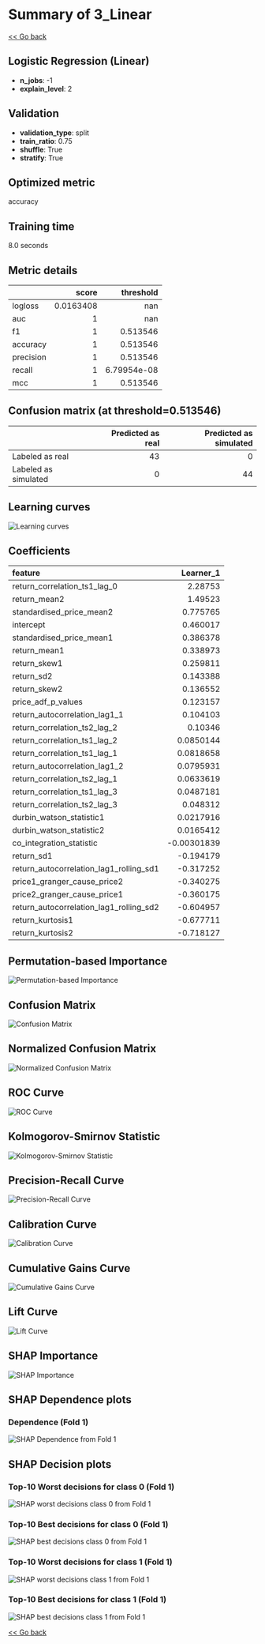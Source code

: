 # Summary of 3_Linear

[<< Go back](../README.md)


## Logistic Regression (Linear)
- **n_jobs**: -1
- **explain_level**: 2

## Validation
 - **validation_type**: split
 - **train_ratio**: 0.75
 - **shuffle**: True
 - **stratify**: True

## Optimized metric
accuracy

## Training time

8.0 seconds

## Metric details
|           |     score |     threshold |
|:----------|----------:|--------------:|
| logloss   | 0.0163408 | nan           |
| auc       | 1         | nan           |
| f1        | 1         |   0.513546    |
| accuracy  | 1         |   0.513546    |
| precision | 1         |   0.513546    |
| recall    | 1         |   6.79954e-08 |
| mcc       | 1         |   0.513546    |


## Confusion matrix (at threshold=0.513546)
|                      |   Predicted as real |   Predicted as simulated |
|:---------------------|--------------------:|-------------------------:|
| Labeled as real      |                  43 |                        0 |
| Labeled as simulated |                   0 |                       44 |

## Learning curves
![Learning curves](learning_curves.png)

## Coefficients
| feature                                 |   Learner_1 |
|:----------------------------------------|------------:|
| return_correlation_ts1_lag_0            |  2.28753    |
| return_mean2                            |  1.49523    |
| standardised_price_mean2                |  0.775765   |
| intercept                               |  0.460017   |
| standardised_price_mean1                |  0.386378   |
| return_mean1                            |  0.338973   |
| return_skew1                            |  0.259811   |
| return_sd2                              |  0.143388   |
| return_skew2                            |  0.136552   |
| price_adf_p_values                      |  0.123157   |
| return_autocorrelation_lag1_1           |  0.104103   |
| return_correlation_ts2_lag_2            |  0.10346    |
| return_correlation_ts1_lag_2            |  0.0850144  |
| return_correlation_ts1_lag_1            |  0.0818658  |
| return_autocorrelation_lag1_2           |  0.0795931  |
| return_correlation_ts2_lag_1            |  0.0633619  |
| return_correlation_ts1_lag_3            |  0.0487181  |
| return_correlation_ts2_lag_3            |  0.048312   |
| durbin_watson_statistic1                |  0.0217916  |
| durbin_watson_statistic2                |  0.0165412  |
| co_integration_statistic                | -0.00301839 |
| return_sd1                              | -0.194179   |
| return_autocorrelation_lag1_rolling_sd1 | -0.317252   |
| price1_granger_cause_price2             | -0.340275   |
| price2_granger_cause_price1             | -0.360175   |
| return_autocorrelation_lag1_rolling_sd2 | -0.604957   |
| return_kurtosis1                        | -0.677711   |
| return_kurtosis2                        | -0.718127   |


## Permutation-based Importance
![Permutation-based Importance](permutation_importance.png)
## Confusion Matrix

![Confusion Matrix](confusion_matrix.png)


## Normalized Confusion Matrix

![Normalized Confusion Matrix](confusion_matrix_normalized.png)


## ROC Curve

![ROC Curve](roc_curve.png)


## Kolmogorov-Smirnov Statistic

![Kolmogorov-Smirnov Statistic](ks_statistic.png)


## Precision-Recall Curve

![Precision-Recall Curve](precision_recall_curve.png)


## Calibration Curve

![Calibration Curve](calibration_curve_curve.png)


## Cumulative Gains Curve

![Cumulative Gains Curve](cumulative_gains_curve.png)


## Lift Curve

![Lift Curve](lift_curve.png)



## SHAP Importance
![SHAP Importance](shap_importance.png)

## SHAP Dependence plots

### Dependence (Fold 1)
![SHAP Dependence from Fold 1](learner_fold_0_shap_dependence.png)

## SHAP Decision plots

### Top-10 Worst decisions for class 0 (Fold 1)
![SHAP worst decisions class 0 from Fold 1](learner_fold_0_shap_class_0_worst_decisions.png)
### Top-10 Best decisions for class 0 (Fold 1)
![SHAP best decisions class 0 from Fold 1](learner_fold_0_shap_class_0_best_decisions.png)
### Top-10 Worst decisions for class 1 (Fold 1)
![SHAP worst decisions class 1 from Fold 1](learner_fold_0_shap_class_1_worst_decisions.png)
### Top-10 Best decisions for class 1 (Fold 1)
![SHAP best decisions class 1 from Fold 1](learner_fold_0_shap_class_1_best_decisions.png)

[<< Go back](../README.md)
